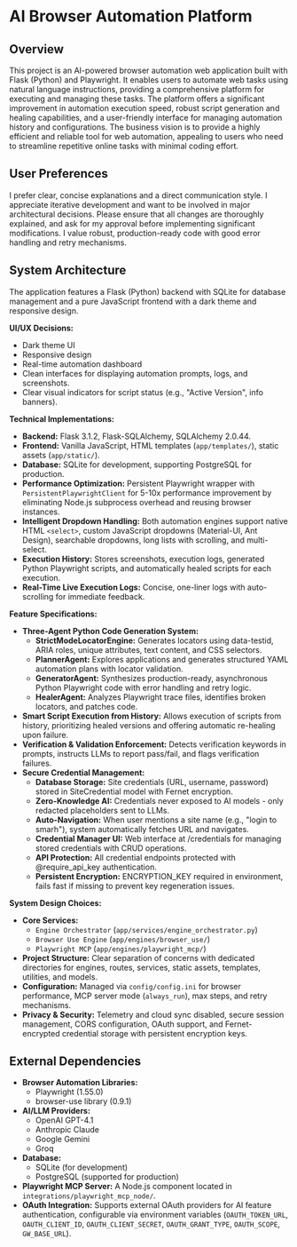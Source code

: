 # AI Browser Automation Platform

## Overview
This project is an AI-powered browser automation web application built with Flask (Python) and Playwright. It enables users to automate web tasks using natural language instructions, providing a comprehensive platform for executing and managing these tasks. The platform offers a significant improvement in automation execution speed, robust script generation and healing capabilities, and a user-friendly interface for managing automation history and configurations. The business vision is to provide a highly efficient and reliable tool for web automation, appealing to users who need to streamline repetitive online tasks with minimal coding effort.

## User Preferences
I prefer clear, concise explanations and a direct communication style. I appreciate iterative development and want to be involved in major architectural decisions. Please ensure that all changes are thoroughly explained, and ask for my approval before implementing significant modifications. I value robust, production-ready code with good error handling and retry mechanisms.

## System Architecture
The application features a Flask (Python) backend with SQLite for database management and a pure JavaScript frontend with a dark theme and responsive design.

**UI/UX Decisions:**
- Dark theme UI
- Responsive design
- Real-time automation dashboard
- Clean interfaces for displaying automation prompts, logs, and screenshots.
- Clear visual indicators for script status (e.g., "Active Version", info banners).

**Technical Implementations:**
- **Backend:** Flask 3.1.2, Flask-SQLAlchemy, SQLAlchemy 2.0.44.
- **Frontend:** Vanilla JavaScript, HTML templates (`app/templates/`), static assets (`app/static/`).
- **Database:** SQLite for development, supporting PostgreSQL for production.
- **Performance Optimization:** Persistent Playwright wrapper with `PersistentPlaywrightClient` for 5-10x performance improvement by eliminating Node.js subprocess overhead and reusing browser instances.
- **Intelligent Dropdown Handling:** Both automation engines support native HTML `<select>`, custom JavaScript dropdowns (Material-UI, Ant Design), searchable dropdowns, long lists with scrolling, and multi-select.
- **Execution History:** Stores screenshots, execution logs, generated Python Playwright scripts, and automatically healed scripts for each execution.
- **Real-Time Live Execution Logs:** Concise, one-liner logs with auto-scrolling for immediate feedback.

**Feature Specifications:**
- **Three-Agent Python Code Generation System:**
    - **StrictModeLocatorEngine:** Generates locators using data-testid, ARIA roles, unique attributes, text content, and CSS selectors.
    - **PlannerAgent:** Explores applications and generates structured YAML automation plans with locator validation.
    - **GeneratorAgent:** Synthesizes production-ready, asynchronous Python Playwright code with error handling and retry logic.
    - **HealerAgent:** Analyzes Playwright trace files, identifies broken locators, and patches code.
- **Smart Script Execution from History:** Allows execution of scripts from history, prioritizing healed versions and offering automatic re-healing upon failure.
- **Verification & Validation Enforcement:** Detects verification keywords in prompts, instructs LLMs to report pass/fail, and flags verification failures.
- **Secure Credential Management:**
    - **Database Storage:** Site credentials (URL, username, password) stored in SiteCredential model with Fernet encryption.
    - **Zero-Knowledge AI:** Credentials never exposed to AI models - only redacted placeholders sent to LLMs.
    - **Auto-Navigation:** When user mentions a site name (e.g., "login to smarh"), system automatically fetches URL and navigates.
    - **Credential Manager UI:** Web interface at /credentials for managing stored credentials with CRUD operations.
    - **API Protection:** All credential endpoints protected with @require_api_key authentication.
    - **Persistent Encryption:** ENCRYPTION_KEY required in environment, fails fast if missing to prevent key regeneration issues.

**System Design Choices:**
- **Core Services:**
    - `Engine Orchestrator` (`app/services/engine_orchestrator.py`)
    - `Browser Use Engine` (`app/engines/browser_use/`)
    - `Playwright MCP` (`app/engines/playwright_mcp/`)
- **Project Structure:** Clear separation of concerns with dedicated directories for engines, routes, services, static assets, templates, utilities, and models.
- **Configuration:** Managed via `config/config.ini` for browser performance, MCP server mode (`always_run`), max steps, and retry mechanisms.
- **Privacy & Security:** Telemetry and cloud sync disabled, secure session management, CORS configuration, OAuth support, and Fernet-encrypted credential storage with persistent encryption keys.

## External Dependencies
- **Browser Automation Libraries:**
    - Playwright (1.55.0)
    - browser-use library (0.9.1)
- **AI/LLM Providers:**
    - OpenAI GPT-4.1
    - Anthropic Claude
    - Google Gemini
    - Groq
- **Database:**
    - SQLite (for development)
    - PostgreSQL (supported for production)
- **Playwright MCP Server:** A Node.js component located in `integrations/playwright_mcp_node/`.
- **OAuth Integration:** Supports external OAuth providers for AI feature authentication, configurable via environment variables (`OAUTH_TOKEN_URL`, `OAUTH_CLIENT_ID`, `OAUTH_CLIENT_SECRET`, `OAUTH_GRANT_TYPE`, `OAUTH_SCOPE`, `GW_BASE_URL`).